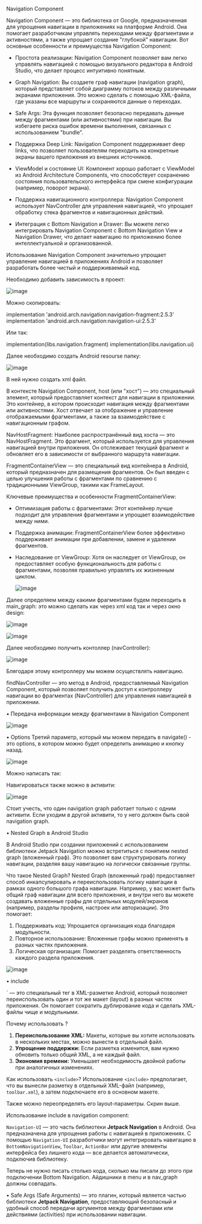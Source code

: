 Navigation Component

Navigation Component — это библиотека от Google, предназначенная для упрощения навигации в приложениях на платформе Android. Она помогает разработчикам управлять переходами между фрагментами и активностями, а также упрощает создание "глубокой" навигации. Вот основные особенности и преимущества Navigation Component:

- Простота реализации: Navigation Component позволяет вам легко управлять навигацией с помощью визуального редактора в Android Studio, что делает процесс интуитивно понятным.

- Graph Navigation: Вы создаете граф навигации (navigation graph), который представляет собой диаграмму потоков между различными экранами приложения. Это можно сделать с помощью XML-файла, где указаны все маршруты и сохраняются данные о переходах.

- Safe Args: Эта функция позволяет безопасно передавать данные между фрагментами (или активностями) при навигации. Вы избегаете риска ошибок времени выполнения, связанных с использованием "bundle".

- Поддержка Deep Link: Navigation Component поддерживает deep links, что позволяет пользователям переходить на конкретные экраны вашего приложения из внешних источников.

- ViewModel и состояние UI: Компонент хорошо работает с ViewModel из Android Architecture Components, что способствует сохранению состояния пользовательского интерфейса при смене конфигурации (например, поворот экрана).

- Поддержка навигационного контроллера: Navigation Component использует NavController для управления навигацией, что упрощает обработку стека фрагментов и навигационных действий.

- Интеграция с Bottom Navigation и Drawer: Вы можете легко интегрировать Navigation Component с Bottom Navigation View и Navigation Drawer, что делает навигацию по приложению более интеллектуальной и организованной.

Использование Navigation Component значительно упрощает управление навигацией в приложениях Android и позволяет разработать более чистый и поддерживаемый код.
 
Необходимо добавить зависимость в проект:

  ![image](https://github.com/user-attachments/assets/687a6eb0-c350-4779-ab82-c7989a4fc4c0)

Можно скопировать:

implementation 'android.arch.navigation:navigation-fragment:2.5.3'
implementation 'android.arch.navigation:navigation-ui:2.5.3'

Или так:

implementation(libs.navigation.fragment)
implementation(libs.navigation.ui)

Далее необходимо создать Android resourse папку:

   ![image](https://github.com/user-attachments/assets/7f71c987-9b30-41da-b078-bedb28982f86)

В ней нужно создать xml файл.

В контексте Navigation Component, host (или "хост") — это специальный элемент, который предоставляет контекст для навигации в приложении. Это контейнер, в котором происходит навигация между фрагментами или активностями. Хост отвечает за отображение и управление отображаемыми фрагментами, а также за взаимодействие с навигационным графом.

NavHostFragment: Наиболее распространённый вид хоста — это NavHostFragment. Это фрагмент, который используется для управления навигацией внутри приложения. Он отслеживает текущий фрагмент и обновляет его в зависимости от выбранного маршрута навигации.

FragmentContainerView — это специальный вид контейнера в Android, который предназначен для размещения фрагментов. Он был введен с целью улучшения работы с фрагментами по сравнению с традиционными ViewGroup, такими как FrameLayout.

Ключевые преимущества и особенности FragmentContainerView:

- Оптимизация работы с фрагментами: Этот контейнер лучше подходит для управления фрагментами и упрощает взаимодействие между ними.

- Поддержка анимации: FragmentContainerView более эффективно поддерживает анимации при добавлении, замене и удалении фрагментов.

- Наследование от ViewGroup: Хотя он наследует от ViewGroup, он предоставляет особую функциональность для работы с фрагментами, позволяя правильно управлять их жизненным циклом.

  ![image](https://github.com/user-attachments/assets/7ab18b37-f45c-4b5a-8ded-fa48262fe984)
   
Далее определяем между какими фрагментами будем переходить в main_graph:
это можно сделать как через xml код так и через окно design:
 
  ![image](https://github.com/user-attachments/assets/09f606e5-2256-4eaa-aea9-6d3aa809cc16)

 ![image](https://github.com/user-attachments/assets/bb386a26-7659-492f-a247-4c5ca0c117da)


Далее необходимо получить контоллер (navController):
  
  ![image](https://github.com/user-attachments/assets/b3151732-66c2-4eb9-88e9-51f879eb2b2b)

Блягодаря этому контроллеру мы можем осуществлять навигацию. 

findNavController — это метод в Android, предоставляемый Navigation Component, который позволяет получить доступ к контроллеру навигации во фрагментах (NavController) для управления навигацией в приложении. 
 

•	Передача информации между фрагментами в Navigation Component

  ![image](https://github.com/user-attachments/assets/8984e9ad-3944-471e-a095-1b33965d9de9)

•	Options
Третий параметр, который мы можем передать в navigate() - это options, в котором можно будет определить анимацию и кнопку назад. 

  ![image](https://github.com/user-attachments/assets/553e39ea-529b-4f57-a2f8-61b8ac33f369)

Можно написать так:
 
Навигироваться также можно в активити:

  ![image](https://github.com/user-attachments/assets/e451bcb6-03b8-434f-8909-337692791abc)

Стоит учесть, что один navigation graph работает только с одним активити. Если уходим в другой активити, то у него должен быть свой navigation graph.


•	Nested Graph в Android Studio

В Android Studio при создании приложений с использованием библиотеки Jetpack Navigation можно встретиться с понятием nested graph (вложенный граф). Это позволяет вам структурировать логику навигации, разделяя вашу навигацию на логически связанные группы.

Что такое Nested Graph?
Nested Graph (вложенный граф) предоставляет способ инкапсулировать и переиспользовать логику навигации в рамках одного большого графа навигации. Например, у вас может быть общий граф навигации для всего приложения, и внутри него вы можете создавать вложенные графы для отдельных модулей/экранов (например, разделы профиля, настроек или авторизации). Это помогает:

1. Поддерживать код: Упрощается организация кода благодаря модульности.
2. Повторное использование: Вложенные графы можно применять в разных частях приложения.
3. Логическая организация: Помогает разделять ответственность каждого раздела приложения.
 
 ![image](https://github.com/user-attachments/assets/b416e72f-4b13-46af-b405-9bc17051df1e)

•	include

<include>` — это специальный тег в XML-разметке Android, который позволяет переиспользовать один и тот же макет (layout) в разных частях приложения. Он помогает сократить дублирование кода и сделать XML-файлы чище и модульными.

Почему использовать <include>?
1. **Переиспользование XML:** Макеты, которые вы хотите использовать в нескольких местах, можно вынести в отдельный файл.
2. **Упрощение поддержки:** Если разметка изменится, вам нужно обновить только общий XML, а не каждый файл.
3. **Экономия времени:** Уменьшает необходимость двойной работы при аналогичных изменениях.

Как использовать `<include>`?
Использование `<include>` предполагает, что вы вынесли разметку в отдельный XML-файл (например, `toolbar.xml`), а затем подключаете его в основном макете.
 

  

Также можно переопределять его layout-параметры. Скрин выше.

Использование include в navigation component:
 
`Navigation-UI` — это часть библиотеки **Jetpack Navigation** в Android. Она предназначена для упрощения работы с навигацией в приложениях. С помощью `Navigation-UI` разработчики могут интегрировать навигацию в `BottomNavigationView`, `Toolbar`, `ActionBar` или другие элементы интерфейса без лишнего кода — все делается автоматически, подключив библиотеку.

 

Теперь не нужно писать столько кода, сколько мы писали до этого при подключении Bottom Navigation. Айдишники в menu и в nav_graph должны совпадать.
 


•	Safe Args (Safe Arguments) — это плагин, который является частью библиотеки **Jetpack Navigation**, предоставляющий безопасный и удобный способ передачи аргументов между фрагментами или действиями (activities) при использовании навигации.
 
 


 


